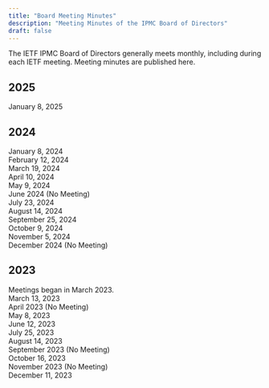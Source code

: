 ```yaml
---
title: "Board Meeting Minutes"
description: "Meeting Minutes of the IPMC Board of Directors"
draft: false
---
```


The IETF IPMC Board of Directors generally meets monthly, including during each IETF meeting. Meeting minutes are published here. 

## 2025

January 8, 2025


## 2024


January 8, 2024  
February 12, 2024  
March 19, 2024  
April 10, 2024  
May 9, 2024  
June 2024  (No Meeting)  
July 23, 2024  
August 14, 2024  
September 25, 2024  
October 9, 2024  
November 5, 2024  
December 2024  (No Meeting)  

## 2023

Meetings began in March 2023.  
March 13, 2023  
April 2023 (No Meeting)  
May 8, 2023  
June 12, 2023  
July 25, 2023  
August 14, 2023  
September 2023 (No Meeting)  
October 16, 2023  
November 2023 (No Meeting)  
December 11, 2023  




